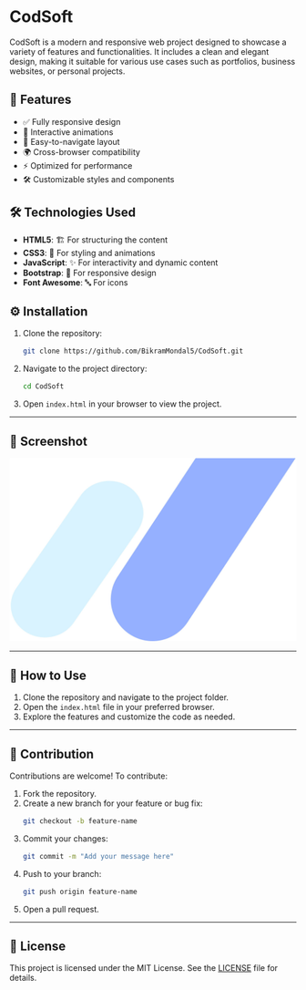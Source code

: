 # CodSoft 

CodSoft is a modern and responsive web project designed to showcase a variety of features and functionalities. It includes a clean and elegant design, making it suitable for various use cases such as portfolios, business websites, or personal projects.

## 🌟 Features
- ✅ Fully responsive design
- 🎨 Interactive animations
- 🧭 Easy-to-navigate layout
- 🌍 Cross-browser compatibility
- ⚡ Optimized for performance
- 🛠️ Customizable styles and components

## 🛠️ Technologies Used
- **HTML5**: 🏗️ For structuring the content
- **CSS3**: 🎨 For styling and animations
- **JavaScript**: ✨ For interactivity and dynamic content
- **Bootstrap**: 📱 For responsive design
- **Font Awesome**: 🔤 For icons

## ⚙️ Installation
1. Clone the repository:
   ```bash
   git clone https://github.com/BikramMondal5/CodSoft.git
   ```
2. Navigate to the project directory:
   ```bash
   cd CodSoft
   ```
3. Open `index.html` in your browser to view the project.

---

## 📸 Screenshot
![Project Screenshot](img/bg-img/banner-bg.jpg)

---

## 🚀 How to Use
1. Clone the repository and navigate to the project folder.
2. Open the `index.html` file in your preferred browser.
3. Explore the features and customize the code as needed.

---

## 🤝 Contribution
Contributions are welcome! To contribute:
1. Fork the repository.
2. Create a new branch for your feature or bug fix:
   ```bash
   git checkout -b feature-name
   ```
3. Commit your changes:
   ```bash
   git commit -m "Add your message here"
   ```
4. Push to your branch:
   ```bash
   git push origin feature-name
   ```
5. Open a pull request.

---

## 📜 License
This project is licensed under the MIT License. See the [LICENSE](LICENSE) file for details.
